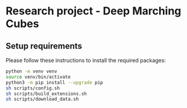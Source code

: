 # Research project - Deep Marching Cubes

## Setup requirements

Please follow these instructions to install the required packages:

```bash
python -m venv venv
source venv/bin/activate
python3 -m pip install --upgrade pip
sh scripts/config.sh
sh scripts/build_extensions.sh
sh scripts/download_data.sh
```